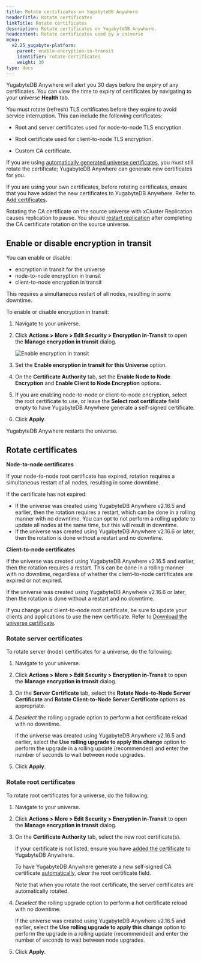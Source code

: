 ```yaml
---
title: Rotate certificates on YugabyteDB Anywhere
headerTitle: Rotate certificates
linkTitle: Rotate certificates
description: Rotate certificates on YugabyteDB Anywhere.
headcontent: Rotate certificates used by a universe
menu:
  v2.25_yugabyte-platform:
    parent: enable-encryption-in-transit
    identifier: rotate-certificates
    weight: 30
type: docs
---
```


YugabyteDB Anywhere will alert you 30 days before the expiry of any certificates. You can view the time to expiry of certificates by navigating to your universe **Health** tab.

You must rotate (refresh) TLS certificates before they expire to avoid service interruption. This can include the following certificates:

- Root and server certificates used for node-to-node TLS encryption.

- Root certificate used for client-to-node TLS encryption.

- Custom CA certificate.

If you are using [automatically generated universe certificates](../auto-certificate/), you must still rotate the certificate; YugabyteDB Anywhere can generate new certificates for you.

If you are using your own certificates, before rotating certificates, ensure that you have added the new certificates to YugabyteDB Anywhere. Refer to [Add certificates](../add-certificate-self/).

Rotating the CA certificate on the source universe with xCluster Replication causes replication to pause. You should [restart replication](../../../manage-deployments/xcluster-replication/xcluster-replication-setup/#restart-replication) after completing the CA certificate rotation on the source universe.

## Enable or disable encryption in transit

You can enable or disable:

- encryption in transit for the universe
- node-to-node encryption in transit
- client-to-node encryption in transit

This requires a simultaneous restart of all nodes, resulting in some downtime.

To enable or disable encryption in transit:

1. Navigate to your universe.

1. Click **Actions > More > Edit Security > Encryption in-Transit** to open the **Manage encryption in transit** dialog.

    ![Enable encryption in transit](/images/yp/encryption-in-transit/enable-eit.png)

1. Set the **Enable encryption in transit for this Universe** option.

1. On the **Certificate Authority** tab, set the **Enable Node to Node Encryption** and **Enable Client to Node Encryption** options.

1. If you are enabling node-to-node or client-to-node encryption, select the root certificate to use, or leave the **Select root certificate** field empty to have YugabyteDB Anywhere generate a self-signed certificate.

1. Click **Apply**.

YugabyteDB Anywhere restarts the universe.

## Rotate certificates

**Node-to-node certificates**

If your node-to-node root certificate has expired, rotation requires a simultaneous restart of all nodes, resulting in some downtime.

If the certificate has not expired:

- If the universe was created using YugabyteDB Anywhere v2.16.5 and earlier, then the rotation requires a restart, which can be done in a rolling manner with no downtime. You can opt to not perform a rolling update to update all nodes at the same time, but this will result in downtime.
- If the universe was created using YugabyteDB Anywhere v2.16.6 or later, then the rotation is done without a restart and no downtime.

**Client-to-node certificates**

If the universe was created using YugabyteDB Anywhere v2.16.5 and earlier, then the rotation requires a restart. This can be done in a rolling manner with no downtime, regardless of whether the client-to-node certificates are expired or not expired.

If the universe was created using YugabyteDB Anywhere v2.16.6 or later, then the rotation is done without a restart and no downtime.

If you change your client-to-node root certificate, be sure to update your clients and applications to use the new certificate. Refer to [Download the universe certificate](../../../create-deployments/connect-to-universe/#download-the-universe-certificate).

### Rotate server certificates

To rotate server (node) certificates for a universe, do the following:

1. Navigate to your universe.

1. Click **Actions > More > Edit Security > Encryption in-Transit** to open the **Manage encryption in transit** dialog.

1. On the **Server Certificate** tab, select the **Rotate Node-to-Node Server Certificate** and **Rotate Client-to-Node Server Certificate** options as appropriate.

1. _Deselect_ the rolling upgrade option to perform a hot certificate reload with no downtime.

    If the universe was created using YugabyteDB Anywhere v2.16.5 and earlier, select the **Use rolling upgrade to apply this change** option to perform the upgrade in a rolling update (recommended) and enter the number of seconds to wait between node upgrades.

1. Click **Apply**.

### Rotate root certificates

To rotate root certificates for a universe, do the following:

1. Navigate to your universe.

1. Click **Actions > More > Edit Security > Encryption in-Transit** to open the **Manage encryption in transit** dialog.

1. On the **Certificate Authority** tab, select the new root certificate(s).

    If your certificate is not listed, ensure you have [added the certificate](../add-certificate-ca/) to YugabyteDB Anywhere.

    To have YugabyteDB Anywhere generate a new self-signed CA certificate [automatically](../auto-certificate/), _clear_ the root certificate field.

    Note that when you rotate the root certificate, the server certificates are automatically rotated.

1. _Deselect_ the rolling upgrade option to perform a hot certificate reload with no downtime.

    If the universe was created using YugabyteDB Anywhere v2.16.5 and earlier, select the **Use rolling upgrade to apply this change** option to perform the upgrade in a rolling update (recommended) and enter the number of seconds to wait between node upgrades.

1. Click **Apply**.
